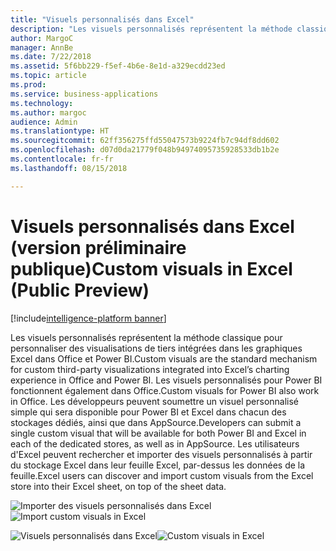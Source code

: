 ```yaml
---
title: "Visuels personnalisés dans Excel"
description: "Les visuels personnalisés représentent la méthode classique pour personnaliser des visualisations de tiers intégrées dans les graphiques Excel dans Office et Power BI."
author: MargoC
manager: AnnBe
ms.date: 7/22/2018
ms.assetid: 5f6bb229-f5ef-4b6e-8e1d-a329ecdd23ed
ms.topic: article
ms.prod: 
ms.service: business-applications
ms.technology: 
ms.author: margoc
audience: Admin
ms.translationtype: HT
ms.sourcegitcommit: 62ff356275ffd55047573b9224fb7c94df8dd602
ms.openlocfilehash: d07d0da21779f048b94974095735928533db1b2e
ms.contentlocale: fr-fr
ms.lasthandoff: 08/15/2018

---
```


# <a name="custom-visuals-in-excel-public-preview"></a><span data-ttu-id="5670f-103">Visuels personnalisés dans Excel (version préliminaire publique)</span><span class="sxs-lookup"><span data-stu-id="5670f-103">Custom visuals in Excel (Public Preview)</span></span>

[!include[intelligence-platform banner](../../includes/intelligence-platform.md)]



<span data-ttu-id="5670f-104">Les visuels personnalisés représentent la méthode classique pour personnaliser des visualisations de tiers intégrées dans les graphiques Excel dans Office et Power BI.</span><span class="sxs-lookup"><span data-stu-id="5670f-104">Custom visuals are the standard mechanism for custom third-party visualizations integrated into Excel’s charting experience in Office and Power BI.</span></span> <span data-ttu-id="5670f-105">Les visuels personnalisés pour Power BI fonctionnent également dans Office.</span><span class="sxs-lookup"><span data-stu-id="5670f-105">Custom visuals for Power BI also work in Office.</span></span> <span data-ttu-id="5670f-106">Les développeurs peuvent soumettre un visuel personnalisé simple qui sera disponible pour Power BI et Excel dans chacun des stockages dédiés, ainsi que dans AppSource.</span><span class="sxs-lookup"><span data-stu-id="5670f-106">Developers can submit a single custom visual that will be available for both Power BI and Excel in each of the dedicated stores, as well as in AppSource.</span></span> <span data-ttu-id="5670f-107">Les utilisateurs d'Excel peuvent rechercher et importer des visuels personnalisés à partir du stockage Excel dans leur feuille Excel, par-dessus les données de la feuille.</span><span class="sxs-lookup"><span data-stu-id="5670f-107">Excel users can discover and import custom visuals from the Excel store into their Excel sheet, on top of the sheet data.</span></span>

<span data-ttu-id="5670f-108">![](media/custom-visuals-excel-preview-1.png "Importer des visuels personnalisés dans Excel")</span><span class="sxs-lookup"><span data-stu-id="5670f-108">![](media/custom-visuals-excel-preview-1.png "Import custom visuals in Excel")</span></span>
 
<span data-ttu-id="5670f-109">![](media/custom-visuals-excel-preview-2.png "Visuels personnalisés dans Excel")</span><span class="sxs-lookup"><span data-stu-id="5670f-109">![](media/custom-visuals-excel-preview-2.png "Custom visuals in Excel")</span></span>

